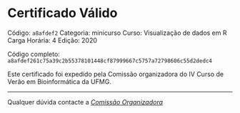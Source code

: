 # Certificado Válido

Código: `a8afdef2`
Categoria: minicurso
Curso: Visualização de dados em R
Carga Horária: 4
Edição: 2020


Código completo: `a8afdef261c75a39c2b55378101448cf87999667c5757a72798606c55d2dedc4`


Este certificado foi expedido pela Comissão organizadora do IV Curso de Verão em Bioinformática da UFMG.

----

Qualquer dúvida contacte a [_Comissão Organizadora_](<mailto:cursobioinfoufmg@gmail.com$subject=[Certificados]>)

